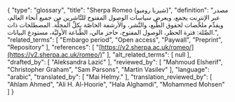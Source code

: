 {
    "type": "glossary",
    "title": "Sherpa Romeo (شيربا روميو)",
    "definition": "مصدر عبر الإنترنت يجمع، ويعرض سياسات الوصول المفتوح للنَّاشرين من جميع أنحاء العالم، ويقدِّم ملخَّصات لحقوق الطَّبع، والنَّشر، والأرشفة الخاصّة بكلِّ المجلَّة.  المصطلحات ذات الصِّلة: فترة الحظر، الوصول المفتوح، حاجز مالي، الطّباعة الأوليَّة، مستودع  البيانات.",
    "related_terms": [
        "Embargo period",
        "Open access",
        "Paywall",
        "Preprint",
        "Repository"
    ],
    "references": [
        "[https://v2.sherpa.ac.uk/romeo/](https://v2.sherpa.ac.uk/romeo/)"
    ],
    "alt_related_terms": [
        null
    ],
    "drafted_by": [
        "Aleksandra Lazić"
    ],
    "reviewed_by": [
        "Mahmoud Elsherif",
        "Christopher Graham",
        "Sam Parsons",
        "Martin Vasilev"
    ],
    "language": "arabic",
    "translated_by": [
        "Mai Helmy."
    ],
    "translation_reviewed_by": [
        "Ahlam Ahmed",
        "Ali H. Al-Hoorie",
        "Hala Alghamdi",
        "Mohammed Mohsen"
    ]
}
